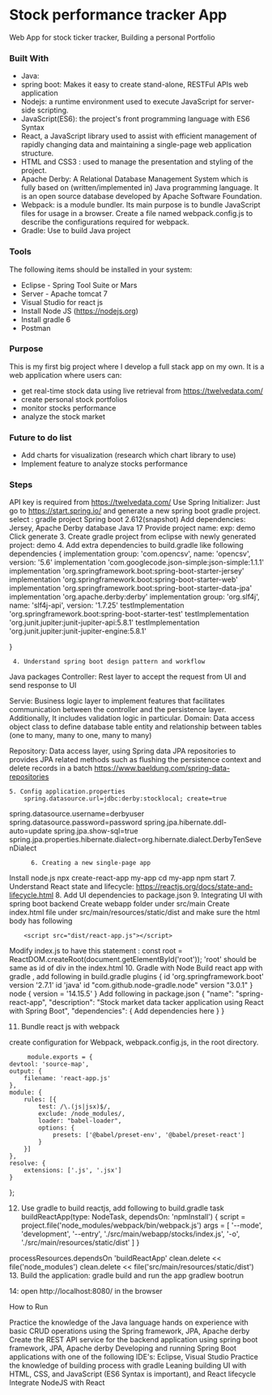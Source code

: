 # Stock performance tracker App
Web App for stock ticker tracker, Building a personal Portfolio
### Built With
* Java: <br />
* spring boot: Makes it easy to create stand-alone, RESTFul APIs web application <br />
* Nodejs: a runtime environment used to execute JavaScript for server-side scripting. <br />
* JavaScript(ES6): the project's front programming language with ES6 Syntax <br />
* React,  a JavaScript library used to assist with efficient management of rapidly changing data and maintaining a single-page web application structure. <br />
* HTML and CSS3 : used to manage the presentation and styling of the project. <br />
* Apache Derby: A Relational Database Management System which is fully based on (written/implemented in) Java programming language. It is an open source database developed by Apache Software Foundation. <br />
* Webpack:  is a module bundler. Its main purpose is to bundle JavaScript files for usage in a browser. Create a file named webpack.config.js to describe the configurations required for webpack. <br />
* Gradle: Use to build Java project <br />
### Tools
The following items should be installed in your system: <br />
* Eclipse - Spring Tool Suite or Mars <br />
* Server - Apache tomcat 7 <br />
* Visual Studio for react js <br />
* Install Node JS (https://nodejs.org) <br />
* Install gradle 6 <br />
* Postman <br />
### Purpose
This is my first big project where I develop a full stack app on my own. It is a web application where users can: <br />
* get real-time stock data using live retrieval from  https://twelvedata.com/ <br />
* create personal stock portfolios <br />
* monitor stocks performance <br />
* analyze the stock market <br />
### Future to do list 
* Add charts for visualization (research which chart library to use) <br />
* Implement feature to analyze stocks performance

### Steps
API key is required from https://twelvedata.com/
Use Spring Initializer: Just go to https://start.spring.io/ and generate a new spring boot gradle project.
select : 
gradle project
Spring boot 2.612(snapshot)
Add dependencies: 
 Jersey, 
 Apache Derby database
Java 17
Provide project name: exp: demo
Click generate
     3. Create gradle project from eclipse with newly generated project: demo
     4. Add extra dependencies to build.gradle like following
dependencies {
	implementation group: 'com.opencsv', name: 'opencsv', version: '5.6'
	implementation 'com.googlecode.json-simple:json-simple:1.1.1'
	implementation 'org.springframework.boot:spring-boot-starter-jersey'
	implementation 'org.springframework.boot:spring-boot-starter-web'
	implementation 'org.springframework.boot:spring-boot-starter-data-jpa'
	implementation 'org.apache.derby:derby'
	implementation group: 'org.slf4j', name: 'slf4j-api', version: '1.7.25'
	testImplementation 'org.springframework.boot:spring-boot-starter-test'
	testImplementation 'org.junit.jupiter:junit-jupiter-api:5.8.1'
    testImplementation 'org.junit.jupiter:junit-jupiter-engine:5.8.1'    

}

     4. Understand spring boot design pattern and workflow



Java packages
Controller: Rest layer to accept the request from UI and send response to UI

Servie: Business logic layer to implement features  that facilitates communication between the controller and the persistence layer. Additionally, It includes validation logic in particular.
Domain:  Data access object class to define database table entity and relationship between tables (one to many, many to one, many to many)

Repository: Data access layer, using Spring data JPA repositories to provides JPA related methods such as flushing the persistence context and delete records in a batch
https://www.baeldung.com/spring-data-repositories


	5. Config application.properties
		spring.datasource.url=jdbc:derby:stocklocal; create=true
spring.datasource.username=derbyuser
spring.datasource.password=password
spring.jpa.hibernate.ddl-auto=update
spring.jpa.show-sql=true
spring.jpa.properties.hibernate.dialect=org.hibernate.dialect.DerbyTenSevenDialect

          6. Creating a new single-page app

Install node.js 
npx create-react-app my-app
cd my-app
npm start
     7. Understand React state and lifecycle: https://reactjs.org/docs/state-and-lifecycle.html
         8. Add UI dependencies to package.json
         9. Integrating UI with spring boot backend
Create webapp folder under src/main
Create index.html file under src/main/resources/static/dist and make sure the html body has following

  <body>
        <div id="root"></div>
 
        <script src="dist/react-app.js"></script>
   </body>

Modify index.js to have this statement :
const root = ReactDOM.createRoot(document.getElementById('root'));
    'root' should be same as id of div in the index.html 
   10. Gradle with Node
Build react app with gradle  , add following in build.gradle
plugins {
    id 'org.springframework.boot' version '2.7.1'
    id 'java'
    id "com.github.node-gradle.node" version "3.0.1"
}
node {
    version = '14.15.5'
}
Add following in package.json
{
  "name": "spring-react-app",
  "description": "Stock market data tacker application using React with Spring Boot",
  "dependencies": {
	Add dependencies here
  }
}

11. Bundle react js with webpack
  
create configuration for Webpack, webpack.config.js, in the root directory.
	
                 
         module.exports = {
    devtool: 'source-map',
    output: {
        filename: 'react-app.js'
    },
    module: {
        rules: [{
            test: /\.(js|jsx)$/,
            exclude: /node_modules/,
            loader: "babel-loader",
            options: {
                presets: ['@babel/preset-env', '@babel/preset-react']
            }
        }]
    },
    resolve: {
        extensions: ['.js', '.jsx']
    }
};

12. Use gradle to build reactjs, add following to build.gradle
task buildReactApp(type: NodeTask, dependsOn: 'npmInstall') {
    script = project.file('node_modules/webpack/bin/webpack.js')
    args = [
            '--mode', 'development',
            '--entry', './src/main/webapp/stocks/index.js',
            '-o', './src/main/resources/static/dist'
    ]
}
 
processResources.dependsOn 'buildReactApp'
clean.delete << file('node_modules')
clean.delete << file('src/main/resources/static/dist')
13. Build the application: gradle build and run the app  gradlew bootrun

14: open http://localhost:8080/ in the browser


How to Run
 
 
Practice the knowledge of the Java language
 hands on experience with basic CRUD operations using the Spring framework, JPA, Apache derby
Create the REST API service for the backend application using spring boot framework, JPA, Apache derby
Developing and running Spring Boot applications with one of the following IDE's: Eclipse, Visual Studio
Practice the knowledge of building process with gradle
Leaning building UI with  HTML, CSS, and JavaScript (ES6 Syntax is important), and React lifecycle
Integrate NodeJS with React
  
